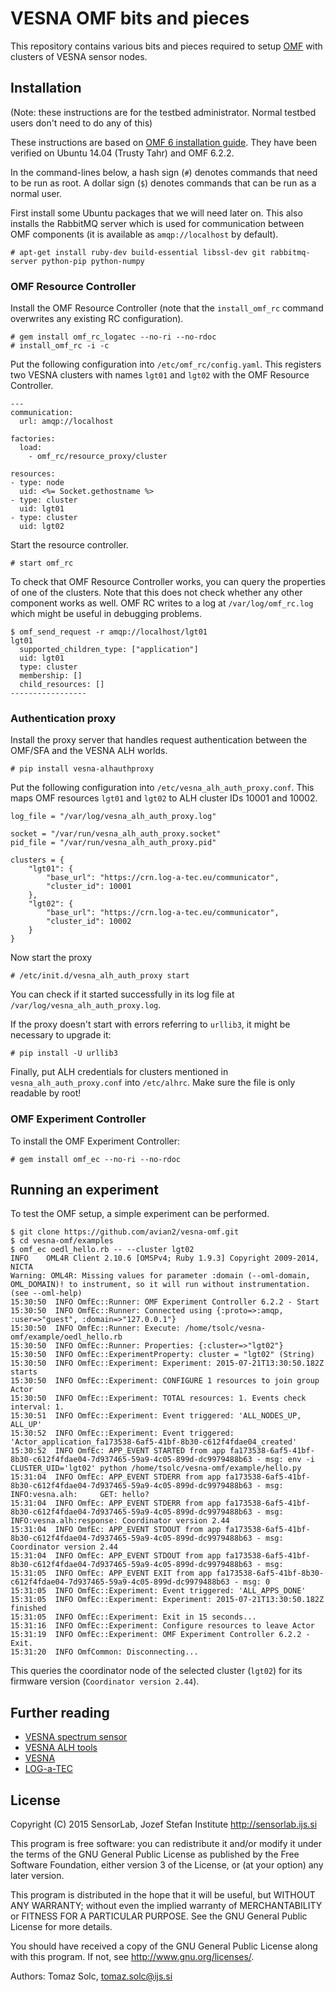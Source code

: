 # VESNA OMF bits and pieces

This repository contains various bits and pieces required to setup [OMF][1]
with clusters of VESNA sensor nodes.

[1]: http://omf.mytestbed.net/projects/omf/wiki/OMF_Main_Page


## Installation

(Note: these instructions are for the testbed administrator. Normal testbed
users don't need to do any of this)

These instructions are based on [OMF 6 installation guide][2]. They have been
verified on Ubuntu 14.04 (Trusty Tahr) and OMF 6.2.2.

In the command-lines below, a hash sign (`#`) denotes commands that need to be
run as root. A dollar sign (`$`) denotes commands that can be run as a normal
user.

[2]: http://mytestbed.net/doc/omf/file.INSTALLATION.html

First install some Ubuntu packages that we will need later on. This also
installs the RabbitMQ server which is used for communication between OMF
components (it is available as `amqp://localhost` by default).

    # apt-get install ruby-dev build-essential libssl-dev git rabbitmq-server python-pip python-numpy

### OMF Resource Controller

Install the OMF Resource Controller (note that the `install_omf_rc` command
overwrites any existing RC configuration).

    # gem install omf_rc_logatec --no-ri --no-rdoc
    # install_omf_rc -i -c

Put the following configuration into `/etc/omf_rc/config.yaml`. This registers
two VESNA clusters with names  `lgt01` and `lgt02` with the OMF Resource
Controller.

    ---
    communication:
      url: amqp://localhost

    factories:
      load:
        - omf_rc/resource_proxy/cluster

    resources:
    - type: node
      uid: <%= Socket.gethostname %>
    - type: cluster
      uid: lgt01
    - type: cluster
      uid: lgt02

Start the resource controller.

    # start omf_rc

To check that OMF Resource Controller works, you can query the properties of
one of the clusters. Note that this does not check whether any other component
works as well. OMF RC writes to a log at `/var/log/omf_rc.log` which might be
useful in debugging problems.

    $ omf_send_request -r amqp://localhost/lgt01
    lgt01
      supported_children_type: ["application"]
      uid: lgt01
      type: cluster
      membership: []
      child_resources: []
    -----------------

### Authentication proxy

Install the proxy server that handles request authentication between the
OMF/SFA and the VESNA ALH worlds.

    # pip install vesna-alhauthproxy

Put the following configuration into `/etc/vesna_alh_auth_proxy.conf`. This
maps OMF resources `lgt01` and `lgt02` to ALH cluster IDs 10001 and 10002.

    log_file = "/var/log/vesna_alh_auth_proxy.log"

    socket = "/var/run/vesna_alh_auth_proxy.socket"
    pid_file = "/var/run/vesna_alh_auth_proxy.pid"

    clusters = {
        "lgt01": {
            "base_url": "https://crn.log-a-tec.eu/communicator",
            "cluster_id": 10001
        },
        "lgt02": {
            "base_url": "https://crn.log-a-tec.eu/communicator",
            "cluster_id": 10002
        }
    }

Now start the proxy

    # /etc/init.d/vesna_alh_auth_proxy start

You can check if it started successfully in its log file at
`/var/log/vesna_alh_auth_proxy.log`.

If the proxy doesn't start with errors referring to `urllib3`, it might be
necessary to upgrade it:

    # pip install -U urllib3

Finally, put ALH credentials for clusters mentioned in
`vesna_alh_auth_proxy.conf` into `/etc/alhrc`. Make sure the file is only
readable by root!

### OMF Experiment Controller

To install the OMF Experiment Controller:

    # gem install omf_ec --no-ri --no-rdoc


## Running an experiment

To test the OMF setup, a simple experiment can be performed.

    $ git clone https://github.com/avian2/vesna-omf.git
    $ cd vesna-omf/examples
    $ omf_ec oedl_hello.rb -- --cluster lgt02
    INFO	OML4R Client 2.10.6 [OMSPv4; Ruby 1.9.3] Copyright 2009-2014, NICTA
    Warning: OML4R: Missing values for parameter :domain (--oml-domain, OML_DOMAIN)! to instrument, so it will run without instrumentation. (see --oml-help)
    15:30:50  INFO OmfEc::Runner: OMF Experiment Controller 6.2.2 - Start
    15:30:50  INFO OmfEc::Runner: Connected using {:proto=>:amqp, :user=>"guest", :domain=>"127.0.0.1"}
    15:30:50  INFO OmfEc::Runner: Execute: /home/tsolc/vesna-omf/example/oedl_hello.rb
    15:30:50  INFO OmfEc::Runner: Properties: {:cluster=>"lgt02"}
    15:30:50  INFO OmfEc::ExperimentProperty: cluster = "lgt02" (String)
    15:30:50  INFO OmfEc::Experiment: Experiment: 2015-07-21T13:30:50.182Z starts
    15:30:50  INFO OmfEc::Experiment: CONFIGURE 1 resources to join group Actor
    15:30:50  INFO OmfEc::Experiment: TOTAL resources: 1. Events check interval: 1.
    15:30:51  INFO OmfEc::Experiment: Event triggered: 'ALL_NODES_UP, ALL_UP'
    15:30:52  INFO OmfEc::Experiment: Event triggered: 'Actor_application_fa173538-6af5-41bf-8b30-c612f4fdae04_created'
    15:30:52  INFO OmfEc: APP_EVENT STARTED from app fa173538-6af5-41bf-8b30-c612f4fdae04-7d937465-59a9-4c05-899d-dc9979488b63 - msg: env -i CLUSTER_UID='lgt02' python /home/tsolc/vesna-omf/example/hello.py 
    15:31:04  INFO OmfEc: APP_EVENT STDERR from app fa173538-6af5-41bf-8b30-c612f4fdae04-7d937465-59a9-4c05-899d-dc9979488b63 - msg: INFO:vesna.alh:     GET: hello?
    15:31:04  INFO OmfEc: APP_EVENT STDERR from app fa173538-6af5-41bf-8b30-c612f4fdae04-7d937465-59a9-4c05-899d-dc9979488b63 - msg: INFO:vesna.alh:response: Coordinator version 2.44
    15:31:04  INFO OmfEc: APP_EVENT STDOUT from app fa173538-6af5-41bf-8b30-c612f4fdae04-7d937465-59a9-4c05-899d-dc9979488b63 - msg: Coordinator version 2.44
    15:31:04  INFO OmfEc: APP_EVENT STDOUT from app fa173538-6af5-41bf-8b30-c612f4fdae04-7d937465-59a9-4c05-899d-dc9979488b63 - msg: 
    15:31:05  INFO OmfEc: APP_EVENT EXIT from app fa173538-6af5-41bf-8b30-c612f4fdae04-7d937465-59a9-4c05-899d-dc9979488b63 - msg: 0
    15:31:05  INFO OmfEc::Experiment: Event triggered: 'ALL_APPS_DONE'
    15:31:05  INFO OmfEc::Experiment: Experiment: 2015-07-21T13:30:50.182Z finished
    15:31:05  INFO OmfEc::Experiment: Exit in 15 seconds...
    15:31:16  INFO OmfEc::Experiment: Configure resources to leave Actor
    15:31:19  INFO OmfEc::Experiment: OMF Experiment Controller 6.2.2 - Exit.
    15:31:20  INFO OmfCommon: Disconnecting...

This queries the coordinator node of the selected cluster (`lgt02`) for its firmware version (`Coordinator version 2.44`).


## Further reading

* [VESNA spectrum sensor](https://github.com/avian2/vesna-spectrum-sensor)
* [VESNA ALH tools](https://github.com/avian2/vesna-alh-tools)
* [VESNA](http://sensorlab.ijs.si/hardware.html)
* [LOG-a-TEC](http://log-a-tec.eu/)


## License

Copyright (C) 2015 SensorLab, Jozef Stefan Institute
http://sensorlab.ijs.si

This program is free software: you can redistribute it and/or modify
it under the terms of the GNU General Public License as published by
the Free Software Foundation, either version 3 of the License, or
(at your option) any later version.

This program is distributed in the hope that it will be useful,
but WITHOUT ANY WARRANTY; without even the implied warranty of
MERCHANTABILITY or FITNESS FOR A PARTICULAR PURPOSE.  See the
GNU General Public License for more details.

You should have received a copy of the GNU General Public License
along with this program.  If not, see http://www.gnu.org/licenses/.

Authors:	Tomaz Solc, tomaz.solc@ijs.si
